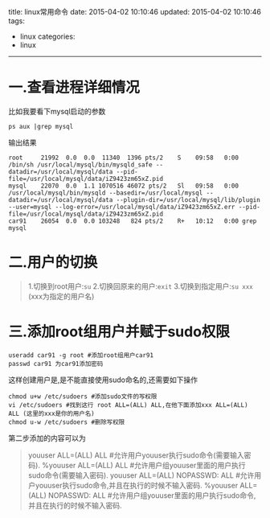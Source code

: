 title: linux常用命令
date: 2015-04-02 10:10:46
updated: 2015-04-02 10:10:46
tags:
- linux
categories:
- linux
---

# 一.查看进程详细情况

比如我要看下mysql启动的参数
```
ps aux |grep mysql
```
输出结果

```
root     21992  0.0  0.0  11340  1396 pts/2    S    09:58   0:00 /bin/sh /usr/local/mysql/bin/mysqld_safe --datadir=/usr/local/mysql/data --pid-file=/usr/local/mysql/data/iZ9423zm65xZ.pid
mysql    22070  0.0  1.1 1070516 46072 pts/2   Sl   09:58   0:00 /usr/local/mysql/bin/mysqld --basedir=/usr/local/mysql --datadir=/usr/local/mysql/data --plugin-dir=/usr/local/mysql/lib/plugin --user=mysql --log-error=/usr/local/mysql/data/iZ9423zm65xZ.err --pid-file=/usr/local/mysql/data/iZ9423zm65xZ.pid
car91    26054  0.0  0.0 103248   824 pts/2    R+   10:12   0:00 grep mysql

```
<!-- more -->
# 二.用户的切换

>1.切换到root用户:`su`
>2.切换回原来的用户:`exit`
>3.切换到指定用户:`su xxx` (xxx为指定的用户名)

# 三.添加root组用户并赋于sudo权限

```
useradd car91 -g root #添加root组用户car91
passwd car91 为car91添加密码

```
这样创建用户是,是不能直接使用sudo命名的,还需要如下操作

```
chmod u+w /etc/sudoers #添加sudo文件的写权限
vi /etc/sudoers #找到这行 root ALL=(ALL) ALL,在他下面添加xxx ALL=(ALL) ALL (这里的xxx是你的用户名)
chmod u-w /etc/sudoers #删除写权限
```

第二步添加的内容可以为

>youuser            ALL=(ALL)                ALL  #允许用户youuser执行sudo命令(需要输入密码).
>%youuser           ALL=(ALL)                ALL  #允许用户组youuser里面的用户执行sudo命令(需要输入密码).
>youuser            ALL=(ALL)                NOPASSWD: ALL  #允许用户youuser执行sudo命令,并且在执行的时候不输入密码.
>%youuser           ALL=(ALL)                NOPASSWD: ALL  #允许用户组youuser里面的用户执行sudo命令,并且在执行的时候不输入密码.

